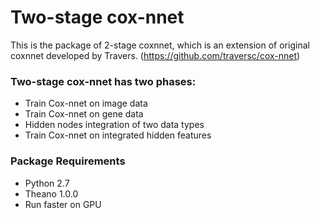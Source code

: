 #  Two-stage cox-nnet

This is the package of 2-stage coxnnet, which is an extension of original coxnnet developed by Travers. (https://github.com/traversc/cox-nnet)

### Two-stage cox-nnet has two phases:
* Train Cox-nnet on image data
* Train Cox-nnet on gene data
* Hidden nodes integration of two data types
* Train Cox-nnet on integrated hidden features

### Package Requirements
* Python 2.7 
* Theano 1.0.0
* Run faster on GPU
